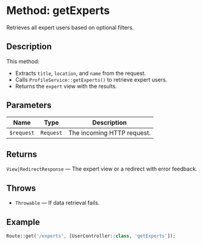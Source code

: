 
# Method: getExperts

Retrieves all expert users based on optional filters.

## Description
This method:
- Extracts `title`, `location`, and `name` from the request.
- Calls `ProfileService::getExperts()` to retrieve expert users.
- Returns the `expert` view with the results.

## Parameters
| Name      | Type     | Description                          |
|-----------|----------|--------------------------------------|
| `$request`| `Request`| The incoming HTTP request.           |

## Returns
`View|RedirectResponse` — The expert view or a redirect with error feedback.

## Throws
- `Throwable` — If data retrieval fails.

## Example
```php
Route::get('/experts', [UserController::class, 'getExperts']);
